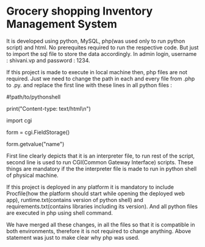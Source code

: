 # Grocery shopping Inventory Management System
It is developed using python, MySQL, php(was used only to run python script) and html. No prerequites required to run the respective code. But just to import the sql file to store the data accordingly. In admin login, username : shivani.vp and password : 1234. 

If this project is made to execute in local machine then, php files are not required. Just we need to change the path in each and every file from .php to .py. and replace the first line with these lines in all python files :

#!path/to/pythonshell

print("Content-type: text/html\n")

import cgi

form = cgi.FieldStorage()

form.getvalue("name")


First line clearly depicts that it is an interpreter file, to run rest of the script, second line is used to run CGI(Common Gateway Interface) scripts. These things are mandatory if the the interpreter file is made to run in python shell of physical machine.

If this project is deployed in any platform it is mandatory to include Procfile(how the platform should start while opening the deployed web app), runtime.txt(contains version of python shell) and requirements.txt(contains libraries including its version). And all python files are executed in php using shell command.

We have merged all these changes, in all the files so that it is compatible in both environments, therefore it is not required to change anything. Above statement was just to make clear why php was used.
